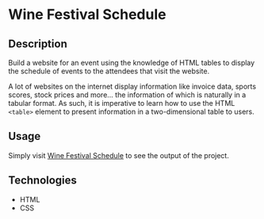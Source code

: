# Wine Festival Schedule

## Description

Build a website for an event using the knowledge of HTML tables to display
the schedule of events to the attendees that visit the website.

A lot of websites on the internet display information like invoice data, sports scores, stock prices and more... the information of which is naturally in a tabular format. As such, it is imperative to learn how to use the HTML ```<table>``` element to present information in a two-dimensional table to users.

## Usage

Simply visit [Wine Festival Schedule](https://georgeIkomi.github.io/wine_festival_schedule/) to see the output of the project.

## Technologies

+ HTML
+ CSS